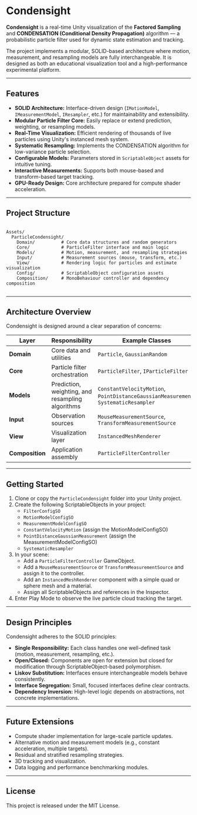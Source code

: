# Condensight

**Condensight** is a real-time Unity visualization of the **Factored Sampling** and **CONDENSATION (Conditional Density Propagation)** algorithm — a probabilistic particle filter used for dynamic state estimation and tracking.

The project implements a modular, SOLID-based architecture where motion, measurement, and resampling models are fully interchangeable. It is designed as both an educational visualization tool and a high-performance experimental platform.

---

## Features

- **SOLID Architecture:** Interface-driven design (`IMotionModel`, `IMeasurementModel`, `IResampler`, etc.) for maintainability and extensibility.  
- **Modular Particle Filter Core:** Easily replace or extend prediction, weighting, or resampling models.  
- **Real-Time Visualization:** Efficient rendering of thousands of live particles using Unity's instanced mesh system.  
- **Systematic Resampling:** Implements the CONDENSATION algorithm for low-variance particle selection.  
- **Configurable Models:** Parameters stored in `ScriptableObject` assets for intuitive tuning.  
- **Interactive Measurements:** Supports both mouse-based and transform-based target tracking.  
- **GPU-Ready Design:** Core architecture prepared for compute shader acceleration.

---

## Project Structure
```

Assets/
  ParticleCondensight/
    Domain/          # Core data structures and random generators
    Core/            # ParticleFilter interface and main logic
    Models/          # Motion, measurement, and resampling strategies
    Input/           # Measurement sources (mouse, transform, etc.)
    View/            # Rendering logic for particles and estimate visualization
    Config/          # ScriptableObject configuration assets
    Composition/     # MonoBehaviour controller and dependency composition


```


---

## Architecture Overview

Condensight is designed around a clear separation of concerns:

| Layer | Responsibility | Example Classes |
|-------|----------------|-----------------|
| **Domain** | Core data and utilities | `Particle`, `GaussianRandom` |
| **Core** | Particle filter orchestration | `ParticleFilter`, `IParticleFilter` |
| **Models** | Prediction, weighting, and resampling algorithms | `ConstantVelocityMotion`, `PointDistanceGaussianMeasurement`, `SystematicResampler` |
| **Input** | Observation sources | `MouseMeasurementSource`, `TransformMeasurementSource` |
| **View** | Visualization layer | `InstancedMeshRenderer` |
| **Composition** | Application assembly | `ParticleFilterController` |

---

## Getting Started

1. Clone or copy the `ParticleCondensight` folder into your Unity project.
2. Create the following ScriptableObjects in your project:
   - `FilterConfigSO`  
   - `MotionModelConfigSO`  
   - `MeasurementModelConfigSO`  
   - `ConstantVelocityMotion` (assign the MotionModelConfigSO)  
   - `PointDistanceGaussianMeasurement` (assign the MeasurementModelConfigSO)  
   - `SystematicResampler`
3. In your scene:
   - Add a `ParticleFilterController` GameObject.  
   - Add a `MouseMeasurementSource` or `TransformMeasurementSource` and assign it to the controller.  
   - Add an `InstancedMeshRenderer` component with a simple quad or sphere mesh and a material.  
   - Assign all ScriptableObjects and references in the Inspector.
4. Enter Play Mode to observe the live particle cloud tracking the target.

---

## Design Principles

Condensight adheres to the SOLID principles:

- **Single Responsibility:** Each class handles one well-defined task (motion, measurement, resampling, etc.).  
- **Open/Closed:** Components are open for extension but closed for modification through ScriptableObject-based polymorphism.  
- **Liskov Substitution:** Interfaces ensure interchangeable models behave consistently.  
- **Interface Segregation:** Small, focused interfaces define clear contracts.  
- **Dependency Inversion:** High-level logic depends on abstractions, not concrete implementations.

---

## Future Extensions

- Compute shader implementation for large-scale particle updates.  
- Alternative motion and measurement models (e.g., constant acceleration, multiple targets).  
- Residual and stratified resampling strategies.  
- 3D tracking and visualization.  
- Data logging and performance benchmarking modules.

---

## License

This project is released under the MIT License.
